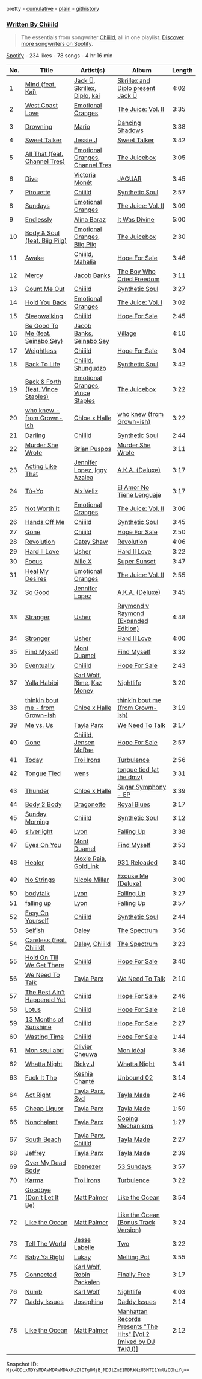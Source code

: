 pretty - [cumulative](/playlists/cumulative/37i9dQZF1EFKOsvYazsHUw.md) - [plain](/playlists/plain/37i9dQZF1EFKOsvYazsHUw) - [githistory](https://github.githistory.xyz/mackorone/spotify-playlist-archive/blob/main/playlists/plain/37i9dQZF1EFKOsvYazsHUw)

### [Written By Chiiild](https://open.spotify.com/playlist/37i9dQZF1EFKOsvYazsHUw)

> The essentials from songwriter <a href="https://artists.spotify.com/songwriter/4Hx1xrkC8KHm5UrNq9oCWi">Chiiild</a>, all in one playlist\. <a href="spotify:genre:0JQ5DAqbMKFSCjnQr8QZ3O">Discover more songwriters on Spotify</a>.

[Spotify](https://open.spotify.com/user/spotify) - 234 likes - 78 songs - 4 hr 16 min

| No. | Title | Artist(s) | Album | Length |
|---|---|---|---|---|
| 1 | [Mind \(feat\. Kai\)](https://open.spotify.com/track/6ZpR2XFuQJSHAQwg9495KZ) | [Jack Ü](https://open.spotify.com/artist/1HxJeLhIuegM3KgvPn8sTa), [Skrillex](https://open.spotify.com/artist/5he5w2lnU9x7JFhnwcekXX), [Diplo](https://open.spotify.com/artist/5fMUXHkw8R8eOP2RNVYEZX), [kai](https://open.spotify.com/artist/6xHUXzrfhFgnIv86EBR3Ml) | [Skrillex and Diplo present Jack Ü](https://open.spotify.com/album/6bfkwBrGYKJFk6Z4QVyjxd) | 4:02 |
| 2 | [West Coast Love](https://open.spotify.com/track/4NFD9ea0uH0MtoC30yNYE1) | [Emotional Oranges](https://open.spotify.com/artist/12trz2INGglrKMzLmg0y2C) | [The Juice: Vol\. II](https://open.spotify.com/album/6q8BNcH6wkWwWC0fGoJwkS) | 3:35 |
| 3 | [Drowning](https://open.spotify.com/track/3rYxOXZNc2qoCRhV6w9eq3) | [Mario](https://open.spotify.com/artist/20s0P9QLxGqKuCsGwFsp7w) | [Dancing Shadows](https://open.spotify.com/album/2DEpDHpIuQbCsLy0rKyhaI) | 3:38 |
| 4 | [Sweet Talker](https://open.spotify.com/track/3FPnPRfQgFWW9YFAwweuDp) | [Jessie J](https://open.spotify.com/artist/2gsggkzM5R49q6jpPvazou) | [Sweet Talker](https://open.spotify.com/album/6PNYy8L5NHXXEtbNnA1gQv) | 3:42 |
| 5 | [All That \(feat\. Channel Tres\)](https://open.spotify.com/track/5rzndDb4DgVkOsIsfbRv0q) | [Emotional Oranges](https://open.spotify.com/artist/12trz2INGglrKMzLmg0y2C), [Channel Tres](https://open.spotify.com/artist/4cUkGQyhLFqKHBtL58HYVp) | [The Juicebox](https://open.spotify.com/album/2EpbqvHpamUFsBboRaSbG1) | 3:05 |
| 6 | [Dive](https://open.spotify.com/track/0X0MCiE18F0xztZ6G6lQuz) | [Victoria Monét](https://open.spotify.com/artist/63XBtGSEZINSyXylZxEUbv) | [JAGUAR](https://open.spotify.com/album/6aW67R0sshdUwtbJEG2uQR) | 3:45 |
| 7 | [Pirouette](https://open.spotify.com/track/5BfvUt5ztFuAyhWjgWzjr1) | [Chiiild](https://open.spotify.com/artist/2YqJwmohaNjg9lg51flSax) | [Synthetic Soul](https://open.spotify.com/album/3ZTUu9z3rxEC4MA9N4ZOzl) | 2:57 |
| 8 | [Sundays](https://open.spotify.com/track/2yj8xbWxfrW8azD7VDQBER) | [Emotional Oranges](https://open.spotify.com/artist/12trz2INGglrKMzLmg0y2C) | [The Juice: Vol\. II](https://open.spotify.com/album/6q8BNcH6wkWwWC0fGoJwkS) | 3:09 |
| 9 | [Endlessly](https://open.spotify.com/track/7cIPifhS3R4rF4sKi8466d) | [Alina Baraz](https://open.spotify.com/artist/6hfwwpXqZPRC9CsKI7qtv1) | [It Was Divine](https://open.spotify.com/album/0nmCwOAFeqD69X1MWwKTS6) | 5:00 |
| 10 | [Body & Soul \(feat\. Biig Piig\)](https://open.spotify.com/track/6ltcWFTmyRQbSNCNOTK0uM) | [Emotional Oranges](https://open.spotify.com/artist/12trz2INGglrKMzLmg0y2C), [Biig Piig](https://open.spotify.com/artist/4GoD5FJCgC0lbzde7ly44M) | [The Juicebox](https://open.spotify.com/album/2EpbqvHpamUFsBboRaSbG1) | 2:30 |
| 11 | [Awake](https://open.spotify.com/track/5XMtZsNkezcv695DQSZo0L) | [Chiiild](https://open.spotify.com/artist/2YqJwmohaNjg9lg51flSax), [Mahalia](https://open.spotify.com/artist/16rCzZOMQX7P8Kmn5YKexI) | [Hope For Sale](https://open.spotify.com/album/2opiJIrYClkW7qD2vM6vSi) | 3:46 |
| 12 | [Mercy](https://open.spotify.com/track/1ohlbpNCsuqstbqsezNdUI) | [Jacob Banks](https://open.spotify.com/artist/0AepkoQhYvkjEzzwIcGxdV) | [The Boy Who Cried Freedom](https://open.spotify.com/album/6agNoT5WXMENsbQvhxGEws) | 3:11 |
| 13 | [Count Me Out](https://open.spotify.com/track/46oB4z00bx2WDbUgBl33nf) | [Chiiild](https://open.spotify.com/artist/2YqJwmohaNjg9lg51flSax) | [Synthetic Soul](https://open.spotify.com/album/3ZTUu9z3rxEC4MA9N4ZOzl) | 3:27 |
| 14 | [Hold You Back](https://open.spotify.com/track/3Ie71XbriZ9qlXFZlEq8FJ) | [Emotional Oranges](https://open.spotify.com/artist/12trz2INGglrKMzLmg0y2C) | [The Juice: Vol\. I](https://open.spotify.com/album/3No5rGRQefAlVJgWusDEwQ) | 3:02 |
| 15 | [Sleepwalking](https://open.spotify.com/track/050TMrxpzlXGYRDAjnrSp6) | [Chiiild](https://open.spotify.com/artist/2YqJwmohaNjg9lg51flSax) | [Hope For Sale](https://open.spotify.com/album/2opiJIrYClkW7qD2vM6vSi) | 2:45 |
| 16 | [Be Good To Me \(feat\. Seinabo Sey\)](https://open.spotify.com/track/7juealXfkel1kLInjvY4W8) | [Jacob Banks](https://open.spotify.com/artist/0AepkoQhYvkjEzzwIcGxdV), [Seinabo Sey](https://open.spotify.com/artist/4X0v8sFoDZ6rIfkeOeVm2i) | [Village](https://open.spotify.com/album/2KxC2M0bVm5hrK3GgGMuV9) | 4:10 |
| 17 | [Weightless](https://open.spotify.com/track/39ctmPVTtAMKeVJhMq5dS5) | [Chiiild](https://open.spotify.com/artist/2YqJwmohaNjg9lg51flSax) | [Hope For Sale](https://open.spotify.com/album/2opiJIrYClkW7qD2vM6vSi) | 3:04 |
| 18 | [Back To Life](https://open.spotify.com/track/7Cgqdh9mds9zdbwitjanVY) | [Chiiild](https://open.spotify.com/artist/2YqJwmohaNjg9lg51flSax), [Shungudzo](https://open.spotify.com/artist/1zC5fndU0aEvINmBra2M3T) | [Synthetic Soul](https://open.spotify.com/album/3ZTUu9z3rxEC4MA9N4ZOzl) | 3:42 |
| 19 | [Back & Forth \(feat\. Vince Staples\)](https://open.spotify.com/track/4g9pJvaoIVrj89XWQ6HRqr) | [Emotional Oranges](https://open.spotify.com/artist/12trz2INGglrKMzLmg0y2C), [Vince Staples](https://open.spotify.com/artist/68kEuyFKyqrdQQLLsmiatm) | [The Juicebox](https://open.spotify.com/album/2EpbqvHpamUFsBboRaSbG1) | 3:22 |
| 20 | [who knew \- from Grown\-ish](https://open.spotify.com/track/0uIitPtzjqgkmFyY0wkPfl) | [Chloe x Halle](https://open.spotify.com/artist/0AsThoR4KZSVktALiNcQwW) | [who knew \(from Grown\-ish\)](https://open.spotify.com/album/1iGnMcJ5NNC1NZprmZt9y0) | 3:22 |
| 21 | [Darling](https://open.spotify.com/track/6Q0Dsq0JQWUe2RbOJBZl6c) | [Chiiild](https://open.spotify.com/artist/2YqJwmohaNjg9lg51flSax) | [Synthetic Soul](https://open.spotify.com/album/3ZTUu9z3rxEC4MA9N4ZOzl) | 2:44 |
| 22 | [Murder She Wrote](https://open.spotify.com/track/0GXVf8MuVWOlHmZuO2twqa) | [Brian Puspos](https://open.spotify.com/artist/6b7899n8Uz21dTYrABfFEO) | [Murder She Wrote](https://open.spotify.com/album/4xzY2KvcFofA9oKCGRb0LO) | 3:11 |
| 23 | [Acting Like That](https://open.spotify.com/track/5ThJ3Q0IItsQkQCDJuIzxe) | [Jennifer Lopez](https://open.spotify.com/artist/2DlGxzQSjYe5N6G9nkYghR), [Iggy Azalea](https://open.spotify.com/artist/5yG7ZAZafVaAlMTeBybKAL) | [A.K.A\. \(Deluxe\)](https://open.spotify.com/album/7DoFFUz6BAVBwUFaMCTTcL) | 3:17 |
| 24 | [Tú+Yo](https://open.spotify.com/track/0R3xevnIYOf8AuBSIvGT6R) | [Alx Veliz](https://open.spotify.com/artist/17rnpuu2LApoCL4x8fObZg) | [El Amor No Tiene Lenguaje](https://open.spotify.com/album/0dzWhFK0nYY5niiUC36WVN) | 3:17 |
| 25 | [Not Worth It](https://open.spotify.com/track/0eSx5b1VuqB8ncSmXdhCpV) | [Emotional Oranges](https://open.spotify.com/artist/12trz2INGglrKMzLmg0y2C) | [The Juice: Vol\. II](https://open.spotify.com/album/6q8BNcH6wkWwWC0fGoJwkS) | 3:06 |
| 26 | [Hands Off Me](https://open.spotify.com/track/2LrxcIsIWa5Z8DPtfsZ4PJ) | [Chiiild](https://open.spotify.com/artist/2YqJwmohaNjg9lg51flSax) | [Synthetic Soul](https://open.spotify.com/album/3ZTUu9z3rxEC4MA9N4ZOzl) | 3:45 |
| 27 | [Gone](https://open.spotify.com/track/1dHhX4kzzge5XYRL6S2L6q) | [Chiiild](https://open.spotify.com/artist/2YqJwmohaNjg9lg51flSax) | [Hope For Sale](https://open.spotify.com/album/2opiJIrYClkW7qD2vM6vSi) | 2:50 |
| 28 | [Revolution](https://open.spotify.com/track/45LbqIkc6xVfyOxBVU8efO) | [Catey Shaw](https://open.spotify.com/artist/5nfow6tv4Dtm6K4WHzczBI) | [Revolution](https://open.spotify.com/album/1R71BrJFADHwIWaqQ3UAzy) | 4:06 |
| 29 | [Hard II Love](https://open.spotify.com/track/7i9K4q131A0fvXw2FFhxLr) | [Usher](https://open.spotify.com/artist/23zg3TcAtWQy7J6upgbUnj) | [Hard II Love](https://open.spotify.com/album/4HAuPn3A4uu9n7RYNk1dOz) | 3:22 |
| 30 | [Focus](https://open.spotify.com/track/4rJdWYYtB15dqizbumex4a) | [Allie X](https://open.spotify.com/artist/0wnYgCeP013HkKoOyC5V32) | [Super Sunset](https://open.spotify.com/album/46tqZIHK7vudgW0NCYW4y9) | 3:47 |
| 31 | [Heal My Desires](https://open.spotify.com/track/3vBhSzUg5d9PbOWcF86ucQ) | [Emotional Oranges](https://open.spotify.com/artist/12trz2INGglrKMzLmg0y2C) | [The Juice: Vol\. II](https://open.spotify.com/album/6q8BNcH6wkWwWC0fGoJwkS) | 2:55 |
| 32 | [So Good](https://open.spotify.com/track/2IqXs6lr8O1laApnGoBHGY) | [Jennifer Lopez](https://open.spotify.com/artist/2DlGxzQSjYe5N6G9nkYghR) | [A.K.A\. \(Deluxe\)](https://open.spotify.com/album/7DoFFUz6BAVBwUFaMCTTcL) | 3:45 |
| 33 | [Stranger](https://open.spotify.com/track/3PxTsBlC26KCv3pbsgeZsb) | [Usher](https://open.spotify.com/artist/23zg3TcAtWQy7J6upgbUnj) | [Raymond v Raymond \(Expanded Edition\)](https://open.spotify.com/album/6A1F3Fkq5dYeYYNkXflcTX) | 4:48 |
| 34 | [Stronger](https://open.spotify.com/track/1nuxaVFCgDnqYHGVr4AglT) | [Usher](https://open.spotify.com/artist/23zg3TcAtWQy7J6upgbUnj) | [Hard II Love](https://open.spotify.com/album/4HAuPn3A4uu9n7RYNk1dOz) | 4:00 |
| 35 | [Find Myself](https://open.spotify.com/track/3wyv3pKlVxP7dmUgIrQOU9) | [Mont Duamel](https://open.spotify.com/artist/2yVpWiIBNJb0U8lPhE86cB) | [Find Myself](https://open.spotify.com/album/22VKkGoe1Hjza2kTIM3sR7) | 3:32 |
| 36 | [Eventually](https://open.spotify.com/track/1hN2dpIJ7HzyBvyImnt21L) | [Chiiild](https://open.spotify.com/artist/2YqJwmohaNjg9lg51flSax) | [Hope For Sale](https://open.spotify.com/album/2opiJIrYClkW7qD2vM6vSi) | 2:43 |
| 37 | [Yalla Habibi](https://open.spotify.com/track/5bh1nrFgPrF37UTFUqNF2K) | [Karl Wolf](https://open.spotify.com/artist/1aVH8BgQhW8TT5hgNGwLc7), [Rime](https://open.spotify.com/artist/6dzxyLQVwvrXYxhgX24PUY), [Kaz Money](https://open.spotify.com/artist/6FzGg6vAs0WklxyplF8jbn) | [Nightlife](https://open.spotify.com/album/7gs3rS7OKAyqWia7njEy1K) | 3:20 |
| 38 | [thinkin bout me \- from Grown\-ish](https://open.spotify.com/track/4CWp4i4SwWmBV3KOfs6Wdb) | [Chloe x Halle](https://open.spotify.com/artist/0AsThoR4KZSVktALiNcQwW) | [thinkin bout me \(from Grown\-ish\)](https://open.spotify.com/album/5NRBqL0ZxMfgg50YpAjz1b) | 3:19 |
| 39 | [Me vs\. Us](https://open.spotify.com/track/1ZOZEC5MaEWsm6FkEUrYeI) | [Tayla Parx](https://open.spotify.com/artist/1LzWWI9v4UKdbBgz8fqi15) | [We Need To Talk](https://open.spotify.com/album/1vzMWJ7kExSHOLcFal27oD) | 3:17 |
| 40 | [Gone](https://open.spotify.com/track/7b5qjSnusll0Ll9vDdkuLh) | [Chiiild](https://open.spotify.com/artist/2YqJwmohaNjg9lg51flSax), [Jensen McRae](https://open.spotify.com/artist/11dABkjSoOjcP9p3TFSNRj) | [Hope For Sale](https://open.spotify.com/album/2opiJIrYClkW7qD2vM6vSi) | 2:57 |
| 41 | [Today](https://open.spotify.com/track/74SosJZWGn2yI3ZnrRJRtf) | [Troi Irons](https://open.spotify.com/artist/6jWwWbLoxKthbM8C6pi9cI) | [Turbulence](https://open.spotify.com/album/7wXpocSgedCQoIqSGHLBF5) | 2:56 |
| 42 | [Tongue Tied](https://open.spotify.com/track/0PpYaJXaLa7CWeOWuz06bZ) | [wens](https://open.spotify.com/artist/0QcblRyHbgYTLOKlP5BE66) | [tongue tied \(at the dmv\)](https://open.spotify.com/album/2OvUzoi1blGPg0aAD1DWZY) | 3:31 |
| 43 | [Thunder](https://open.spotify.com/track/1LK7OL83PfGU8kox1SCp2E) | [Chloe x Halle](https://open.spotify.com/artist/0AsThoR4KZSVktALiNcQwW) | [Sugar Symphony \- EP](https://open.spotify.com/album/1JZ5U0GaRhFVDRYda0dxf7) | 3:39 |
| 44 | [Body 2 Body](https://open.spotify.com/track/41LZqyZDQB9lhLLxZPmWko) | [Dragonette](https://open.spotify.com/artist/4GLJPBj5Cdr9AgLKvLWM4n) | [Royal Blues](https://open.spotify.com/album/6WXYxY8j90eFTorBfVRfCs) | 3:17 |
| 45 | [Sunday Morning](https://open.spotify.com/track/0LMECRhJzJLyxURkiWHWY4) | [Chiiild](https://open.spotify.com/artist/2YqJwmohaNjg9lg51flSax) | [Synthetic Soul](https://open.spotify.com/album/3ZTUu9z3rxEC4MA9N4ZOzl) | 3:12 |
| 46 | [silverlight](https://open.spotify.com/track/7mnpmmtKKHxoZBV7HSqJOa) | [Lyon](https://open.spotify.com/artist/57gnEMExR8CJdZ7MYYbbrN) | [Falling Up](https://open.spotify.com/album/4bfPCG7peRJfmVAfQOvdHb) | 3:38 |
| 47 | [Eyes On You](https://open.spotify.com/track/0T3lAx5TMBRO9CkYDO1A2L) | [Mont Duamel](https://open.spotify.com/artist/2yVpWiIBNJb0U8lPhE86cB) | [Find Myself](https://open.spotify.com/album/22VKkGoe1Hjza2kTIM3sR7) | 3:53 |
| 48 | [Healer](https://open.spotify.com/track/0NzNTTdkSvXw9aIrXcXAmk) | [Moxie Raia](https://open.spotify.com/artist/1dSRKlg9rzvs63rhT8Sbpp), [GoldLink](https://open.spotify.com/artist/5XenQ7XfcvQdfIbpLEFaKQ) | [931 Reloaded](https://open.spotify.com/album/6uwfQz4ZsOX5VZ2cj8KmfX) | 3:40 |
| 49 | [No Strings](https://open.spotify.com/track/3tPvpGO4yTqpDuJIKnPRYv) | [Nicole Millar](https://open.spotify.com/artist/0lYzZ91QzokaPrRK1vq6tW) | [Excuse Me \(Deluxe\)](https://open.spotify.com/album/3CEWoLRhNHEtBcw1wmgWd8) | 3:00 |
| 50 | [bodytalk](https://open.spotify.com/track/4rrqU96CxRTeKGt342pRsN) | [Lyon](https://open.spotify.com/artist/57gnEMExR8CJdZ7MYYbbrN) | [Falling Up](https://open.spotify.com/album/4bfPCG7peRJfmVAfQOvdHb) | 3:27 |
| 51 | [falling up](https://open.spotify.com/track/7mZGZjiVK1buBSwRhOEnpN) | [Lyon](https://open.spotify.com/artist/57gnEMExR8CJdZ7MYYbbrN) | [Falling Up](https://open.spotify.com/album/4bfPCG7peRJfmVAfQOvdHb) | 3:57 |
| 52 | [Easy On Yourself](https://open.spotify.com/track/1wM9bvjd3i9pbH0gpq7aYj) | [Chiiild](https://open.spotify.com/artist/2YqJwmohaNjg9lg51flSax) | [Synthetic Soul](https://open.spotify.com/album/3ZTUu9z3rxEC4MA9N4ZOzl) | 2:44 |
| 53 | [Selfish](https://open.spotify.com/track/2AX0I1Oc4cx5tVYo7hUJcr) | [Daley](https://open.spotify.com/artist/13UXMns4uwUrEpIzY79Qgw) | [The Spectrum](https://open.spotify.com/album/27DemjtuFRsE68xR1AnIe5) | 3:56 |
| 54 | [Careless \(feat\. Chiiild\)](https://open.spotify.com/track/48uu14gBG62vUglGGsDAt5) | [Daley](https://open.spotify.com/artist/13UXMns4uwUrEpIzY79Qgw), [Chiiild](https://open.spotify.com/artist/2YqJwmohaNjg9lg51flSax) | [The Spectrum](https://open.spotify.com/album/27DemjtuFRsE68xR1AnIe5) | 3:23 |
| 55 | [Hold On Till We Get There](https://open.spotify.com/track/2tWWiYOQ5bqMAeT6Wbbc0X) | [Chiiild](https://open.spotify.com/artist/2YqJwmohaNjg9lg51flSax) | [Hope For Sale](https://open.spotify.com/album/2opiJIrYClkW7qD2vM6vSi) | 3:40 |
| 56 | [We Need To Talk](https://open.spotify.com/track/4KXrNQAEEtCaSzceiAtAaR) | [Tayla Parx](https://open.spotify.com/artist/1LzWWI9v4UKdbBgz8fqi15) | [We Need To Talk](https://open.spotify.com/album/1vzMWJ7kExSHOLcFal27oD) | 2:10 |
| 57 | [The Best Ain't Happened Yet](https://open.spotify.com/track/3EPeF9pQC1fypfCrgUPUmj) | [Chiiild](https://open.spotify.com/artist/2YqJwmohaNjg9lg51flSax) | [Hope For Sale](https://open.spotify.com/album/2opiJIrYClkW7qD2vM6vSi) | 2:46 |
| 58 | [Lotus](https://open.spotify.com/track/3TGGENjrxEOwl1zBZZqKGc) | [Chiiild](https://open.spotify.com/artist/2YqJwmohaNjg9lg51flSax) | [Hope For Sale](https://open.spotify.com/album/2opiJIrYClkW7qD2vM6vSi) | 2:18 |
| 59 | [13 Months of Sunshine](https://open.spotify.com/track/16ISIfafspiGHjPH7EZmJe) | [Chiiild](https://open.spotify.com/artist/2YqJwmohaNjg9lg51flSax) | [Hope For Sale](https://open.spotify.com/album/2opiJIrYClkW7qD2vM6vSi) | 2:27 |
| 60 | [Wasting Time](https://open.spotify.com/track/5bKVgdkF1rcrHlWnlphL3P) | [Chiiild](https://open.spotify.com/artist/2YqJwmohaNjg9lg51flSax) | [Hope For Sale](https://open.spotify.com/album/2opiJIrYClkW7qD2vM6vSi) | 1:44 |
| 61 | [Mon seul abri](https://open.spotify.com/track/47kSaGCROStUQFjMxVO9bl) | [Olivier Cheuwa](https://open.spotify.com/artist/2izAP4n3Cio3Yzh1g7v0XX) | [Mon idéal](https://open.spotify.com/album/5WqTxX9o3AxiheK4eOyGTR) | 3:36 |
| 62 | [Whatta Night](https://open.spotify.com/track/5s9Mej8j5JhpoD6IAWDM9e) | [Ricky J](https://open.spotify.com/artist/4p1VIazDqCs6DKQndCEg1A) | [Whatta Night](https://open.spotify.com/album/2iYs3FFkrQrVjw4tSfFKlg) | 3:41 |
| 63 | [Fuck It Tho](https://open.spotify.com/track/3P1LCtIyz5HH8ZmIv80qe3) | [Keshia Chanté](https://open.spotify.com/artist/4jTnkOwrJvTSJokhx3guJH) | [Unbound 02](https://open.spotify.com/album/7vjgXhtKKst7WM0YAvkll5) | 3:14 |
| 64 | [Act Right](https://open.spotify.com/track/4o6IOdfo5PGPwvjmkHQkfd) | [Tayla Parx](https://open.spotify.com/artist/1LzWWI9v4UKdbBgz8fqi15), [Syd](https://open.spotify.com/artist/3jk39CGeaaSO3FPKNx1RUx) | [Tayla Made](https://open.spotify.com/album/0HkZEcTziK4QVSl2zhIZtH) | 2:46 |
| 65 | [Cheap Liquor](https://open.spotify.com/track/42oi5SgSne2Wvt3dkiX4pu) | [Tayla Parx](https://open.spotify.com/artist/1LzWWI9v4UKdbBgz8fqi15) | [Tayla Made](https://open.spotify.com/album/0HkZEcTziK4QVSl2zhIZtH) | 1:59 |
| 66 | [Nonchalant](https://open.spotify.com/track/1bFkegc1VrmfYl26qeTWAl) | [Tayla Parx](https://open.spotify.com/artist/1LzWWI9v4UKdbBgz8fqi15) | [Coping Mechanisms](https://open.spotify.com/album/34DsY6z1WKrdPelGDmx8Uo) | 1:27 |
| 67 | [South Beach](https://open.spotify.com/track/39acyx9XcUS1l8dJm5VJL0) | [Tayla Parx](https://open.spotify.com/artist/1LzWWI9v4UKdbBgz8fqi15), [Chiiild](https://open.spotify.com/artist/2YqJwmohaNjg9lg51flSax) | [Tayla Made](https://open.spotify.com/album/0HkZEcTziK4QVSl2zhIZtH) | 2:27 |
| 68 | [Jeffrey](https://open.spotify.com/track/264ukRrqfqyc8aumMKCyUY) | [Tayla Parx](https://open.spotify.com/artist/1LzWWI9v4UKdbBgz8fqi15) | [Tayla Made](https://open.spotify.com/album/0HkZEcTziK4QVSl2zhIZtH) | 2:39 |
| 69 | [Over My Dead Body](https://open.spotify.com/track/3sgESNhe4iQU3avQdHDBmI) | [Ebenezer](https://open.spotify.com/artist/2vik8lyw8WiALKMJK7C3hn) | [53 Sundays](https://open.spotify.com/album/6MwJFv43sj69XVW2TTvksn) | 3:57 |
| 70 | [Karma](https://open.spotify.com/track/3oLlAxTV7jqyAJXkJQY0BH) | [Troi Irons](https://open.spotify.com/artist/6jWwWbLoxKthbM8C6pi9cI) | [Turbulence](https://open.spotify.com/album/7wXpocSgedCQoIqSGHLBF5) | 3:22 |
| 71 | [Goodbye \(Don't Let It Be\)](https://open.spotify.com/track/3yE43kf47CzwMuzac6T1Ph) | [Matt Palmer](https://open.spotify.com/artist/1lElMtQBM7yiErMxrNCRK3) | [Like the Ocean](https://open.spotify.com/album/2VWhW9hgxBZFzNcZPGBHYz) | 3:54 |
| 72 | [Like the Ocean](https://open.spotify.com/track/7GbG4mglvSKF4x2nvu0x3d) | [Matt Palmer](https://open.spotify.com/artist/1lElMtQBM7yiErMxrNCRK3) | [Like the Ocean \(Bonus Track Version\)](https://open.spotify.com/album/2NGuIhojAw7wvjuhJKGCWi) | 3:24 |
| 73 | [Tell The World](https://open.spotify.com/track/4T5ZHiswsAfcnISctw4uTW) | [Jesse Labelle](https://open.spotify.com/artist/5xLdSGejmdil911M6q1HdU) | [Two](https://open.spotify.com/album/0d4qbYdDgwYRrFlSeOFLXR) | 3:22 |
| 74 | [Baby Ya Right](https://open.spotify.com/track/4E3V9P9zAQreNDcVy7SI65) | [Lukay](https://open.spotify.com/artist/7McTi9RqgxownB25kiyNPt) | [Melting Pot](https://open.spotify.com/album/7xPnEfJEGoFMwshyGbqi54) | 3:55 |
| 75 | [Connected](https://open.spotify.com/track/3AHaT1WvmVdTyy9imtkW6o) | [Karl Wolf](https://open.spotify.com/artist/1aVH8BgQhW8TT5hgNGwLc7), [Robin Packalen](https://open.spotify.com/artist/4Q4b4S784htx6DtxcMUfMO) | [Finally Free](https://open.spotify.com/album/0PimgHIJe4nDDS8CBmPGzC) | 3:17 |
| 76 | [Numb](https://open.spotify.com/track/5gLBiHrm9NnOYUJQPf7alm) | [Karl Wolf](https://open.spotify.com/artist/1aVH8BgQhW8TT5hgNGwLc7) | [Nightlife](https://open.spotify.com/album/7gs3rS7OKAyqWia7njEy1K) | 4:03 |
| 77 | [Daddy Issues](https://open.spotify.com/track/1BFk3zOw0TuMSDSE5b8X8e) | [Josephina](https://open.spotify.com/artist/4WyMWzN7gNNKIt3ZfGNU9F) | [Daddy Issues](https://open.spotify.com/album/2DUMBKY3GldHNTDMQnUBtM) | 2:14 |
| 78 | [Like the Ocean](https://open.spotify.com/track/60QQcUiVLsyYEHqNnDyZdX) | [Matt Palmer](https://open.spotify.com/artist/1lElMtQBM7yiErMxrNCRK3) | [Manhattan Records Presents "The Hits" \[Vol.2 \(mixed by DJ TAKU\)\]](https://open.spotify.com/album/00oKx39MIe4ioCBDFur4aD) | 2:12 |

Snapshot ID: `Mjc4ODcxMDYsMDAwMDAwMDAxMzZlOTg0MjBjNDJlZmE1MDRkNzU5MTI1YmUzODhiYg==`
